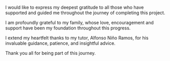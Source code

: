 
I would like to express my deepest gratitude to all those who have supported and guided me throughout the journey of completing this project.

I am profoundly grateful to my family, whose love, encouragement and support have been my foundation throughout this progress.

I extend my heartfelt thanks to my tutor, Alfonso Niño Ramos, for his invaluable guidance, patience, and insightful advice.

Thank you all for being part of this journey.